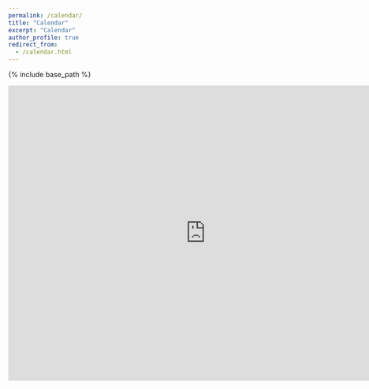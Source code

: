 ```yaml
---
permalink: /calendar/
title: "Calendar"
excerpt: "Calendar"
author_profile: true
redirect_from: 
  - /calendar.html
---
```


{% include base_path %}

<iframe src="https://calendar.google.com/calendar/embed?src=jnf27%40cornell.edu&ctz=America%2FNew_York" style="border: 0" width="800" height="600" frameborder="0" scrolling="no"></iframe>
